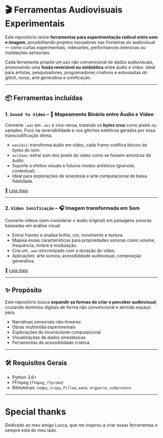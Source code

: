 # 🎬 Ferramentas Audiovisuais Experimentais

Este repositório reúne **ferramentas para experimentação radical entre som e imagem**, possibilitando projetos inovadores nas fronteiras do audiovisual — como curtas experimentais, videoartes, performances imersivas ou instalações sensoriais.

Cada ferramenta propõe um uso não convencional de dados audiovisuais, promovendo uma **fusão reversível ou simbiótica** entre áudio e vídeo. Ideal para artistas, pesquisadores, programadores criativos e entusiastas do glitch, noise, arte generativa e sonificação.

---

## 📦 Ferramentas incluídas

### 1. `Sound to Video` – 🎨 Mapeamento Binário entre Áudio e Vídeo

Converte `.wav` em `.avi` e vice-versa, tratando os **bytes crus** como pixels ou samples. Foco na reversibilidade e nos glitches estéticos gerados por essa transcodificação direta.

- `wav2avi`: transforma áudio em vídeo, cada frame codifica blocos de bytes do som.
- `avi2wav`: extrai som dos pixels do vídeo como se fossem amostras de áudio.
- Suporte a efeitos visuais e futuros modos artísticos (granular, contextual).
- Ideal para explorações de sinestesia e arte computacional de baixa fidelidade.

📄 [Leia mais](./README%20-%20Sound%20to%20Video.md)

---

### 2. `Video Sonificação` – 🎧 Imagem transformada em Som

Converte vídeos (sem considerar o áudio original) em paisagens sonoras baseadas em análise visual.

- Extrai frames e analisa brilho, cor, movimento e textura.
- Mapeia essas características para propriedades sonoras como volume, frequência, timbre e modulação.
- Cria um `.wav` sincronizado com a duração do vídeo.
- Aplicações: arte sonora, acessibilidade audiovisual, composição generativa.

📄 [Leia mais](./README%20-%20Video%20to%20Sound.md)

---

## ✨ Propósito

Este repositório busca **expandir as formas de criar e perceber audiovisual**, cruzando domínios digitais de forma não convencional e abrindo espaço para:

- Narrativas sensoriais não-lineares
- Obras multimídia experimentais
- Explorações do inconsciente computacional
- Visualizações de dados sinestésicas
- Ferramentas de acessibilidade criativa

---

## 🛠 Requisitos Gerais

- Python 3.6+
- FFmpeg (`ffmpeg`, `ffprobe`)
- Bibliotecas: `numpy`, `scipy`, `Pillow`, `wave`, `argparse`, `subprocess`

---

# Special thanks
Dedicado ao meu amigo Lucca, que me inspirou a criar essas ferramentas e sempre está do meu lado.

